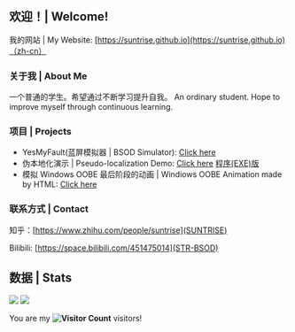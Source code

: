 ## 欢迎！| Welcome!
我的网站 | My Website: [https://suntrise.github.io](https://suntrise.github.io)（zh-cn）

### 关于我 | About Me
一个普通的学生。希望通过不断学习提升自我。
An ordinary student. Hope to improve myself through continuous learning.

### 项目 | Projects
* YesMyFault(蓝屏模拟器 | BSOD Simulator): [Click here](https://suntrise.github.io/yesmyfault)
* 伪本地化演示 | Pseudo-localization Demo: [Click here](https://suntrise.github.io/pseudo) [程序(EXE)版](https://github.com/suntrise/Pseudo-localization-Demo)
* 模拟 Windows OOBE 最后阶段的动画 | Windiows OOBE Animation made by HTML: [Click here](https://suntrise.github.io/project/OOBE/)
  
### 联系方式 | Contact

知乎：[https://www.zhihu.com/people/suntrise](SUNTRISE)

Bilibili: [https://space.bilibili.com/451475014](STR-BSOD)

## 数据 | Stats

<picture>
  <source media="(prefers-color-scheme: dark)" srcset="https://github-readme-stats.vercel.app/api?username=suntrise&show_icons=true&theme=dark">
  <source media="(prefers-color-scheme: light)" srcset="https://github-readme-stats.vercel.app/api?username=suntrise&show_icons=true">
  <img src="https://github-readme-stats.vercel.app/api?username=WhatDamon&show_icons=true">
</picture>
<picture>
  <source media="(prefers-color-scheme: dark)" srcset="https://github-readme-stats.vercel.app/api/top-langs/?username=suntrise&theme=dark">
  <source media="(prefers-color-scheme: light)" srcset="https://github-readme-stats.vercel.app/api/top-langs/?username=suntrise">
  <img src="https://github-readme-stats.vercel.app/api/top-langs/?username=suntrise">
</picture>
<br />

You are my **![Visitor Count](https://profile-counter.glitch.me/suntrise/count.svg)** visitors!
